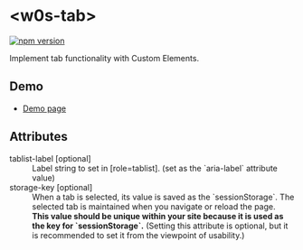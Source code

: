 # &lt;w0s-tab&gt;

[![npm version](https://badge.fury.io/js/%40saekitominaga%2Fcustomelements-tab.svg)](https://badge.fury.io/js/%40saekitominaga%2Fcustomelements-tab)

Implement tab functionality with Custom Elements.

## Demo

- [Demo page](https://saekitominaga.github.io/customelements-tab/demo.html)

## Attributes

<dl>
<dt>tablist-label [optional]</dt>
<dd>Label string to set in [role=tablist]. (set as the `aria-label` attribute value)</dd>
<dt>storage-key [optional]</dt>
<dd>When a tab is selected, its value is saved as the `sessionStorage`. The selected tab is maintained when you navigate or reload the page. <strong>This value should be unique within your site because it is used as the key for `sessionStorage`.</strong> (Setting this attribute is optional, but it is recommended to set it from the viewpoint of usability.)</dd>
</dl>

